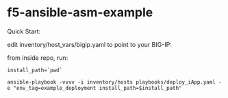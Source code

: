 # f5-ansible-asm-example



Quick Start:

edit inventory/host_vars/bigip.yaml to point to your BIG-IP:

from inside repo, run:

```
install_path=`pwd`

ansible-playbook -vvvv -i inventory/hosts playbooks/deploy_iApp.yaml -e "env_tag=example_deployment install_path=$install_path"

```
